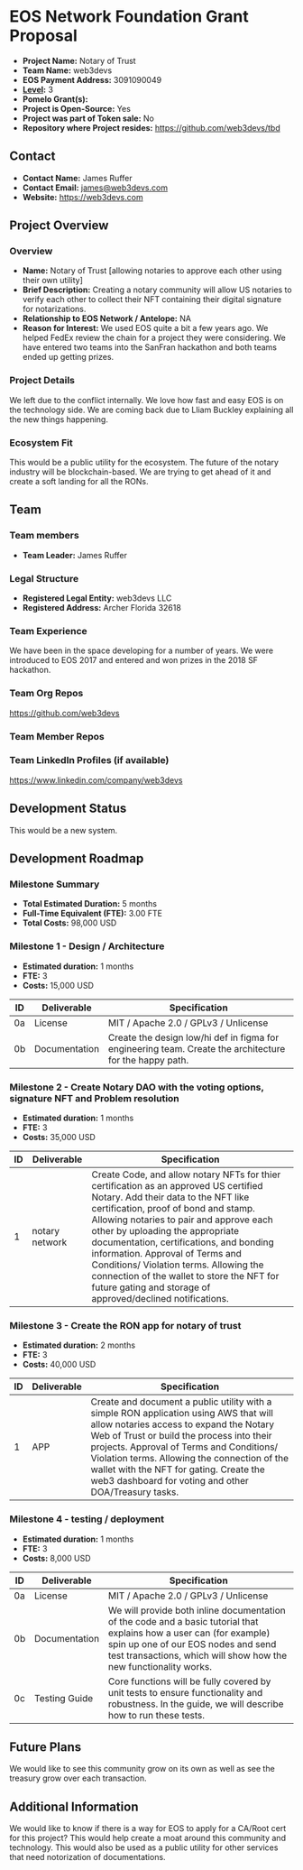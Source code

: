# EOS Network Foundation Grant Proposal

- **Project Name:** Notary of Trust 
- **Team Name:** web3devs
- **EOS Payment Address:** 3091090049
- **[Level](https://github.com/eosnetworkfoundation/grant-framework#grant-levels):** 3
- **Pomelo Grant(s):** 
- **Project is Open-Source:** Yes
- **Project was part of Token sale:** No
- **Repository where Project resides:** https://github.com/web3devs/tbd

## Contact

- **Contact Name:** James Ruffer
- **Contact Email:** james@web3devs.com
- **Website:** https://web3devs.com

## Project Overview

### Overview

- **Name:** Notary of Trust [allowing notaries to approve each other using their own utility]
- **Brief Description:** Creating a notary community will allow US notaries to verify each other to collect their NFT containing their digital signature for notarizations.
- **Relationship to EOS Network / Antelope:** NA
- **Reason for Interest:** We used EOS quite a bit a few years ago.  We helped FedEx review the chain for a project they were considering. We have entered two teams into the SanFran hackathon and both teams ended up getting prizes.

### Project Details

We left due to the conflict internally. We love how fast and easy EOS is on the technology side. We are coming back due to Lliam Buckley explaining all the new things happening.

### Ecosystem Fit

This would be a public utility for the ecosystem.  The future of the notary industry will be blockchain-based. We are trying to get ahead of it and create a soft landing for all the RONs.

## Team

### Team members

- **Team Leader:** James Ruffer


### Legal Structure
- **Registered Legal Entity:** web3devs LLC
- **Registered Address:** Archer Florida 32618

### Team Experience

We have been in the space developing for a number of years.  We were introduced to EOS 2017 and entered and won prizes in the 2018 SF hackathon.

### Team Org Repos

https://github.com/web3devs

### Team Member Repos



### Team LinkedIn Profiles (if available)

https://www.linkedin.com/company/web3devs

## Development Status

This would be a new system. 

## Development Roadmap

### Milestone Summary

- **Total Estimated Duration:** 5 months 
- **Full-Time Equivalent (FTE):** 3.00 FTE
- **Total Costs:** 98,000 USD


### Milestone 1 - Design / Architecture 

- **Estimated duration:** 1 months
- **FTE:**  3
- **Costs:** 15,000 USD

| ID | Deliverable | Specification |
| ----- | ----------- | ------------- |
|0a|License|MIT / Apache 2.0 / GPLv3 / Unlicense|
|0b|Documentation|Create the design low/hi def in figma for engineering team. Create the architecture for the happy path.|



### Milestone 2 - Create Notary DAO with the voting options, signature NFT and Problem resolution

- **Estimated duration:** 1 months
- **FTE:**  3
- **Costs:** 35,000 USD

| ID | Deliverable | Specification |
| ----- | ----------- | ------------- |
|1| notary network | Create Code, and allow notary NFTs for thier certification as an approved US certified Notary. Add their data to the NFT like certification, proof of bond and stamp.  Allowing notaries to pair and approve each other by uploading the appropriate documentation, certifications, and bonding information.  Approval of  Terms and Conditions/ Violation terms. Allowing the connection of the wallet to store the NFT for future gating and storage of approved/declined notifications. |



### Milestone 3 - Create the RON app for notary of trust

- **Estimated duration:** 2 months
- **FTE:**  3
- **Costs:** 40,000 USD

| ID | Deliverable | Specification |
| ----- | ----------- | ------------- |
|1|APP| Create and document a public utility with a  simple RON application using AWS that will allow notaries access to expand the Notary Web of Trust or build the process into their projects.  Approval of  Terms and Conditions/ Violation terms. Allowing the connection of the wallet with the NFT for gating. Create the web3 dashboard for voting and other DOA/Treasury tasks. |



### Milestone 4 - testing / deployment

- **Estimated duration:** 1 months
- **FTE:**  3
- **Costs:** 8,000 USD

| ID | Deliverable | Specification |
| ----- | ----------- | ------------- |
|0a|License|MIT / Apache 2.0 / GPLv3 / Unlicense|
|0b|Documentation|We will provide both inline documentation of the code and a basic tutorial that explains how a user can (for example) spin up one of our EOS nodes and send test transactions, which will show how the new functionality works.|
|0c|Testing Guide|Core functions will be fully covered by unit tests to ensure functionality and robustness. In the guide, we will describe how to run these tests.|




## Future Plans

We would like to see this community grow on its own as well as see the treasury grow over each transaction. 

## Additional Information

We would like to know if there is a way for EOS to apply for a CA/Root cert for this project? This would help create a moat around this community and technology. 
This would also be used as a public utility for other services that need notorization of documentations. 
